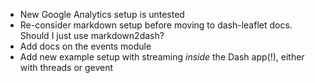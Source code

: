 - New Google Analytics setup is untested
- Re-consider markdown setup before moving to dash-leaflet docs. Should I just use markdown2dash?
- Add docs on the events module
- Add new example setup with streaming _inside_ the Dash app(!), either with threads or gevent
